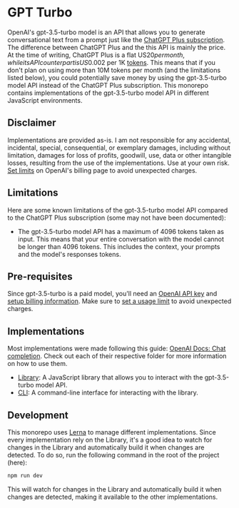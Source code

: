 # GPT Turbo

OpenAI's gpt-3.5-turbo model is an API that allows you to generate conversational text from a prompt just like the [ChatGPT Plus subscription](https://openai.com/blog/chatgpt-plus). The difference between ChatGPT Plus and the this API is mainly the price. At the time of writing, ChatGPT Plus is a flat US$20 per month, while its API counterpart is US$0.002 per 1K [tokens](https://platform.openai.com/docs/introduction/tokens). This means that if you don't plan on using more than 10M tokens per month (and the limitations listed below), you could potentially save money by using the gpt-3.5-turbo model API instead of the ChatGPT Plus subscription. This monorepo contains implementations of the gpt-3.5-turbo model API in different JavaScript environments.

## Disclaimer

Implementations are provided as-is. I am not responsible for any accidental, incidental, special, consequential, or exemplary damages, including without limitation, damages for loss of profits, goodwill, use, data or other intangible losses, resulting from the use of the implementations. Use at your own risk. [Set limits](https://platform.openai.com/account/billing/limits) on OpenAI's billing page to avoid unexpected charges.

## Limitations

Here are some known limitations of the gpt-3.5-turbo model API compared to the ChatGPT Plus subscription (some may not have been documented):

- The gpt-3.5-turbo model API has a maximum of 4096 tokens taken as input. This means that your entire conversation with the model cannot be longer than 4096 tokens. This includes the context, your prompts and the model's responses tokens.

## Pre-requisites

Since gpt-3.5-turbo is a paid model, you'll need an [OpenAI API key](https://platform.openai.com/account/api-keys) and [setup billing information](https://platform.openai.com/account/billing/overview). Make sure to [set a usage limit](https://platform.openai.com/account/billing/limits) to avoid unexpected charges.

## Implementations

Most implementations were made following this guide: [OpenAI Docs: Chat completion](https://platform.openai.com/docs/guides/chat). Check out each of their respective folder for more information on how to use them.

- [Library](./packages/lib/): A JavaScript library that allows you to interact with the gpt-3.5-turbo model API.
- [CLI](./packages/cli/): A command-line interface for interacting with the library.

## Development

This monorepo uses [Lerna](https://lerna.js.org/) to manage different implementations. Since every implementation rely on the Library, it's a good idea to watch for changes in the Library and automatically build it when changes are detected. To do so, run the following command in the root of the project (here):

```bash
npm run dev
```

This will watch for changes in the Library and automatically build it when changes are detected, making it available to the other implementations.
